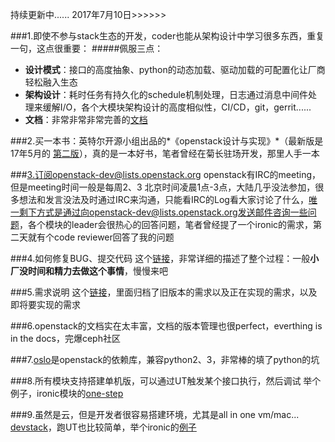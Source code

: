 持续更新中......
2017年7月10日>>>>>>

###1.即使不参与stack生态的开发，coder也能从架构设计中学习很多东西，重复一句，这点很重要：
   #####佩服三点：
 - **设计模式**：接口的高度抽象、python的动态加载、驱动加载的可配置化让厂商轻松融入生态
 - **架构设计**：耗时任务有持久化的schedule机制处理，日志通过消息中间件处理来缓解I/O，各个大模块架构设计的高度相似性，CI/CD，git，gerrit......
 - **文档**：非常非常非常完善的[文档](https://docs.openstack.org/)

###2.买一本书：英特尔开源小组出品的*《openstack设计与实现》*（最新版是17年5月的 [第二版](http://item.jd.com/12069413.html)），真的是一本好书，笔者曾经在菊长驻场开发，那里人手一本

###3.订阅openstack-dev@lists.openstack.org
  openstack有IRC的meeting，但是meeting时间一般是每周2、3 北京时间凌晨1点-3点，大陆几乎没法参加，很多想法和发言没法及时通过IRC来沟通，只能看IRC的Log看大家讨论了什么，唯一剩下方式是通过向openstack-dev@lists.openstack.org发送邮件咨询一些问题，各个模块的leader会很热心的回答问题，笔者曾经提了一个ironic的需求，第二天就有个code reviewer回答了我的问题

###4.如何修复BUG、提交代码
这个[链接](https://docs.openstack.org/infra/manual/developers.html )，非常详细的描述了整个过程：一般**小厂没时间和精力去做这个事情**，慢慢来吧

###5.需求说明
这个[链接](https://specs.openstack.org/openstack)，里面归档了旧版本的需求以及正在实现的需求，以及即将要实现的需求

###6.openstack的文档实在太丰富，文档的版本管理也很perfect，everthing is in the docs，完爆ceph社区

###7.[oslo](https://wiki.openstack.org/wiki/Oslo)是openstack的依赖库，兼容python2、3，非常棒的填了python的坑

###8.所有模块支持搭建单机版，可以通过UT触发某个接口执行，然后调试
举个例子，ironic模块的[one-step](https://docs.openstack.org/ironic/latest/contributor/dev-quickstart.html)

###9.虽然是云，但是开发者很容易搭建环境，尤其是all in one vm/mac...
[devstack](https://docs.openstack.org/devstack/latest/)，跑UT也比较简单，举个ironic的[例子](https://docs.openstack.org/ironic/latest/contributor/dev-quickstart.html)
